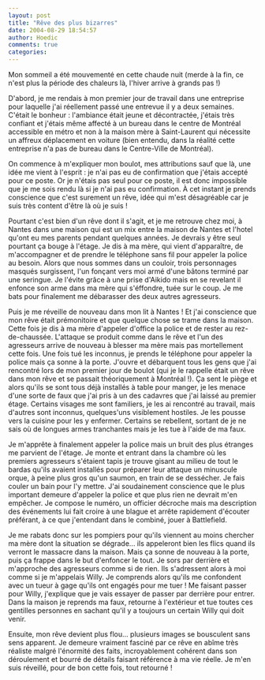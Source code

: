 ```yaml
---
layout: post
title: "Rêve des plus bizarres"
date: 2004-08-29 18:54:57
author: Hoedic
comments: true
categories: 
---
```



Mon sommeil a été mouvementé en cette chaude nuit (merde à la fin, ce n'est plus la période des chaleurs là, l'hiver arrive à grands pas !)

D'abord, je me rendais à mon premier jour de travail dans une entreprise pour laquelle j'ai réellement passé une entrevue il y a deux semaines. C'était le bonheur : l'ambiance était jeune et décontractée, j'étais très confiant et j'étais même affecté à un bureau dans le centre de Montréal accessible en métro et non à la maison mère à Saint-Laurent qui nécessite un affreux déplacement en voiture (bien entendu, dans la réalité cette entreprise n'a pas de bureau dans le Centre-Ville de Montréal).

On commence à m'expliquer mon boulot, mes attributions sauf que là, une idée me vient à l'esprit : je n'ai pas eu de confirmation que j'étais accepté pour ce poste. Or je n'étais pas seul pour ce poste, il est donc impossible que je me sois rendu là si je n'ai pas eu confirmation. À cet instant je prends conscience que c'est surement un rêve, idée qui m'est désagréable car je suis très content d'être là où je suis !

Pourtant c'est bien d'un rêve dont il s'agit, et je me retrouve chez moi, à Nantes dans une maison qui est un mix entre la maison de Nantes et l'hotel qu'ont eu mes parents pendant quelques années. Je devrais y être seul pourtant ça bouge à l'étage. Je dis à ma mère, qui vient d'apparaître, de m'accompagner et de prendre le téléphone sans fil pour appeler la police au besoin. Alors que nous sommes dans un couloir, trois personnages masqués surgissent, l'un fonçant vers moi armé d'une bâtons terminé par une seringue. Je l'évite grâce à une prise d'Aikido mais en se revelant il enfonce son arme dans ma mère qui s'éffondre, tuée sur le coup. Je me bats pour finalement me débarasser des deux autres agresseurs.

Puis je me réveille de nouveau dans mon lit à Nantes ! Et j'ai conscience que mon rêve était prémonitoire et que quelque chose se trame dans la maison. Cette fois je dis à ma mère d'appeler d'office la police et de rester au rez-de-chaussée. L'attaque se produit comme dans le rêve et l'un des agresseurs arrive de nouveau à blesser ma mère mais pas mortellement cette fois. Une fois tué les inconnus, je prends le téléphone pour appeler la police mais ça sonne à la porte. J'ouvre et débarquent tous les gens que j'ai rencontré lors de mon premier jour de boulot (qui je le rappelle était un rêve dans mon rêve et se passait théoriquement à Montréal !). Ça sent le piège et alors qu'ils se sont tous déjà installés à table pour manger, je les menace d'une sorte de faux que j'ai pris à un des cadavres que j'ai laissé au premier étage. Certains visages me sont familiers, je les ai rencontré au travail, mais d'autres sont inconnus, quelques'uns visiblement hostiles. Je les pousse vers la cuisine pour les y enfermer. Certains se rebellent, sortant de je ne sais où de longues armes tranchantes mais je les tue à l'aide de ma faux.

Je m'apprête à finalement appeler la police mais un bruit des plus étranges me parvient de l'étage. Je monte et entrant dans la chambre où les premiers agresseurs s'étaient tapis je trouve gisant au milieu de tout le bardas qu'ils avaient installés pour préparer leur attaque un minuscule orque, à peine plus gros qu'un saumon, en train de se dessécher. Je fais couler un bain pour l'y mettre. J'ai soudainement conscience que le plus important demeure d'appeler la police et que plus rien ne devrait m'en empêcher. Je compose le numéro, un officier décroche mais ma description des événements lui fait croire à une blague et arrête rapidement d'écouter préférant, à ce que j'entendant dans le combiné, jouer à Battlefield.

Je me rabats donc sur les pompiers pour qu'ils viennent au moins chercher ma mère dont la situation se dégrade... ils appeleront bien les flics quand ils verront le massacre dans la maison. Mais ça sonne de nouveau à la porte, puis ça frappe dans le but d'enfoncer le tout. Je sors par derrière et m'approche des agresseurs comme si de rien. Ils s'adressent alors à moi comme si je m'appelais Willy. Je comprends alors qu'ils me confondent avec un tueur à gage qu'ils ont engagés pour me tuer ! Me faisant passer pour Willy, j'explique que je vais essayer de passer par derrière pour entrer. Dans la maison je reprends ma faux, retourne à l'extérieur et tue toutes ces gentilles personnes en sachant qu'il y a toujours un certain Willy qui doit venir.

Ensuite, mon rêve devient plus flou... plusieurs images se bousculent sans sens apparent. Je demeure vraiment fasciné par ce rêve en abîme très réaliste malgré l'énormité des faits, incroyablement cohérent dans son déroulement et bourré de détails faisant référence à ma vie réelle. Je m'en suis réveillé, pour de bon cette fois, tout retourné !